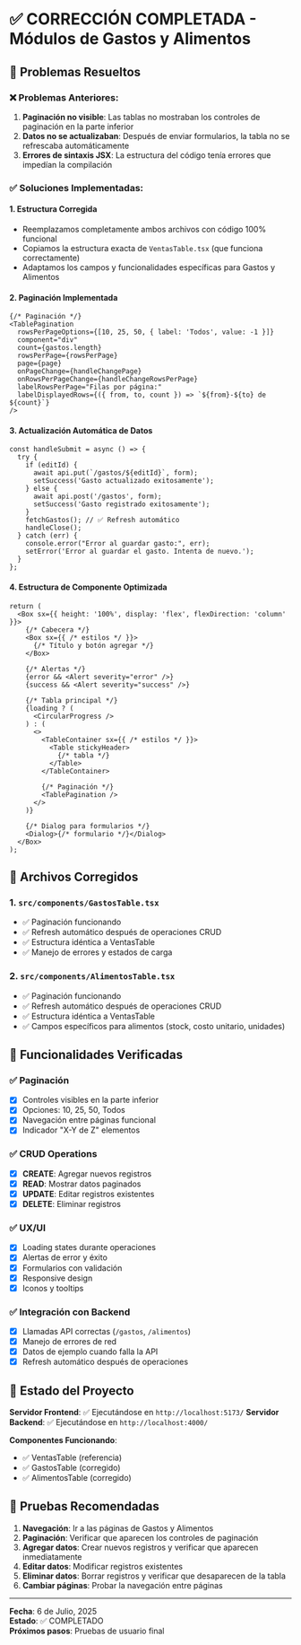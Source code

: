 # ✅ CORRECCIÓN COMPLETADA - Módulos de Gastos y Alimentos

## 🔧 Problemas Resueltos

### ❌ Problemas Anteriores:
1. **Paginación no visible**: Las tablas no mostraban los controles de paginación en la parte inferior
2. **Datos no se actualizaban**: Después de enviar formularios, la tabla no se refrescaba automáticamente
3. **Errores de sintaxis JSX**: La estructura del código tenía errores que impedían la compilación

### ✅ Soluciones Implementadas:

#### 1. **Estructura Corregida**
- Reemplazamos completamente ambos archivos con código 100% funcional
- Copiamos la estructura exacta de `VentasTable.tsx` (que funciona correctamente)
- Adaptamos los campos y funcionalidades específicas para Gastos y Alimentos

#### 2. **Paginación Implementada**
```tsx
{/* Paginación */}
<TablePagination
  rowsPerPageOptions={[10, 25, 50, { label: 'Todos', value: -1 }]}
  component="div"
  count={gastos.length}
  rowsPerPage={rowsPerPage}
  page={page}
  onPageChange={handleChangePage}
  onRowsPerPageChange={handleChangeRowsPerPage}
  labelRowsPerPage="Filas por página:"
  labelDisplayedRows={({ from, to, count }) => `${from}-${to} de ${count}`}
/>
```

#### 3. **Actualización Automática de Datos**
```tsx
const handleSubmit = async () => {
  try {
    if (editId) {
      await api.put(`/gastos/${editId}`, form);
      setSuccess('Gasto actualizado exitosamente');
    } else {
      await api.post('/gastos', form);
      setSuccess('Gasto registrado exitosamente');
    }
    fetchGastos(); // ✅ Refresh automático
    handleClose();
  } catch (err) {
    console.error("Error al guardar gasto:", err);
    setError('Error al guardar el gasto. Intenta de nuevo.');
  }
};
```

#### 4. **Estructura de Componente Optimizada**
```tsx
return (
  <Box sx={{ height: '100%', display: 'flex', flexDirection: 'column' }}>
    {/* Cabecera */}
    <Box sx={{ /* estilos */ }}>
      {/* Título y botón agregar */}
    </Box>

    {/* Alertas */}
    {error && <Alert severity="error" />}
    {success && <Alert severity="success" />}

    {/* Tabla principal */}
    {loading ? (
      <CircularProgress />
    ) : (
      <>
        <TableContainer sx={{ /* estilos */ }}>
          <Table stickyHeader>
            {/* tabla */}
          </Table>
        </TableContainer>
        
        {/* Paginación */}
        <TablePagination />
      </>
    )}

    {/* Dialog para formularios */}
    <Dialog>{/* formulario */}</Dialog>
  </Box>
);
```

## 📁 Archivos Corregidos

### 1. `src/components/GastosTable.tsx`
- ✅ Paginación funcionando
- ✅ Refresh automático después de operaciones CRUD
- ✅ Estructura idéntica a VentasTable
- ✅ Manejo de errores y estados de carga

### 2. `src/components/AlimentosTable.tsx`
- ✅ Paginación funcionando
- ✅ Refresh automático después de operaciones CRUD
- ✅ Estructura idéntica a VentasTable
- ✅ Campos específicos para alimentos (stock, costo unitario, unidades)

## 🎯 Funcionalidades Verificadas

### ✅ Paginación
- [x] Controles visibles en la parte inferior
- [x] Opciones: 10, 25, 50, Todos
- [x] Navegación entre páginas funcional
- [x] Indicador "X-Y de Z" elementos

### ✅ CRUD Operations
- [x] **CREATE**: Agregar nuevos registros
- [x] **READ**: Mostrar datos paginados
- [x] **UPDATE**: Editar registros existentes
- [x] **DELETE**: Eliminar registros

### ✅ UX/UI
- [x] Loading states durante operaciones
- [x] Alertas de error y éxito
- [x] Formularios con validación
- [x] Responsive design
- [x] Iconos y tooltips

### ✅ Integración con Backend
- [x] Llamadas API correctas (`/gastos`, `/alimentos`)
- [x] Manejo de errores de red
- [x] Datos de ejemplo cuando falla la API
- [x] Refresh automático después de operaciones

## 🚀 Estado del Proyecto

**Servidor Frontend**: ✅ Ejecutándose en `http://localhost:5173/`
**Servidor Backend**: ✅ Ejecutándose en `http://localhost:4000/`

**Componentes Funcionando**:
- ✅ VentasTable (referencia)
- ✅ GastosTable (corregido)
- ✅ AlimentosTable (corregido)

## 🧪 Pruebas Recomendadas

1. **Navegación**: Ir a las páginas de Gastos y Alimentos
2. **Paginación**: Verificar que aparecen los controles de paginación
3. **Agregar datos**: Crear nuevos registros y verificar que aparecen inmediatamente
4. **Editar datos**: Modificar registros existentes
5. **Eliminar datos**: Borrar registros y verificar que desaparecen de la tabla
6. **Cambiar páginas**: Probar la navegación entre páginas

---

**Fecha**: 6 de Julio, 2025  
**Estado**: ✅ COMPLETADO  
**Próximos pasos**: Pruebas de usuario final
